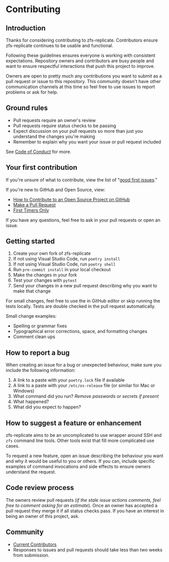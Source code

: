 # Contributing

## Introduction

Thanks for considering contributing to zfs-replicate. Contributors ensure
zfs-replicate continues to be usable and functional.

Following these guidelines ensures everyone is working with consistent
expectations. Repository owners and contributors are busy people and want to
ensure respectful interactions that push this project to improve.

Owners are open to pretty much any contributions you want to submit as a pull request
or issue to this repository. This community doesn't have other communication channels at
this time so feel free to use issues to report problems or ask for help.

## Ground rules

* Pull requests require an owner's review
* Pull requests require status checks to be passing
* Expect discussion on your pull requests so more than just you understand the
  changes you're making
* Remember to explain why you want your issue or pull request included

See [Code of Conduct](./CODE_OF_CONDUCT.md) for more.

## Your first contribution

If you're unsure of what to contribute, view the list of "[good first
issues]."

If you're new to GitHub and Open Source, view:

* [How to Contribute to an Open Source Project on GitHub]
* [Make a Pull Request]
* [First Timers Only]

If you have any questions, feel free to ask in your pull requests or open an
issue.

## Getting started

1. Create your own fork of zfs-replicate
1. If not using Visual Studio Code, run `poetry install`
1. If not using Visual Studio Code, run `poetry shell`
1. Run `pre-commit install` in your local checkout
1. Make the changes in your fork
1. Test your changes with `pytest`
1. Send your changes in a new pull request describing why you want to make that
   change

For small changes, feel free to use the in GitHub editor or skip running the
tests locally. Tests are double checked in the pull request automatically.

Small change examples:

* Spelling or grammar fixes
* Typographical error corrections, space, and formatting changes
* Comment clean ups

## How to report a bug

When creating an issue for a bug or unexpected behaviour, make sure you include
the following information:

1. A link to a paste with your `poetry.lock` file if available
1. A link to a paste with your `/etc/os-release` file (or similar for Mac or
   Windows)
1. What command did you run? _Remove passwords or secrets if present_
1. What happened?
1. What did you expect to happen?

## How to suggest a feature or enhancement

zfs-replicate aims to be an uncomplicated to use wrapper around SSH and `zfs` command
line tools. Other tools exist that fill more complicated use cases.

To request a new feature, open an
issue describing the behaviour you want and why it would be useful to you or
others. If you can, include specific examples of command invocations and side
effects to ensure owners understand the request.

## Code review process

The owners review pull requests (_if the stale issue actions comments,
feel free to comment asking for an estimate_).  Once an owner has accepted a pull
request they merge it if all status checks pass. If you have an
interest in being an owner of this project, ask.

## Community

* [Current Contributors](https://github.com/alunduil/zfs-replicate/graphs/contributors)
* Responses to issues and pull requests should take less than two weeks from submission.

[First Timers Only]: https://www.firsttimersonly.com/
[good first issues]: https://github.com/alunduil/zfs-replicate/issues?q=is%3Aissue+label%3A%22good+first+issue%22+is%3Aopen
[How to Contribute to an Open Source Project on GitHub]: https://app.egghead.io/playlists/how-to-contribute-to-an-open-source-project-on-github
[Make a Pull Request]: https://makeapullrequest.com/

